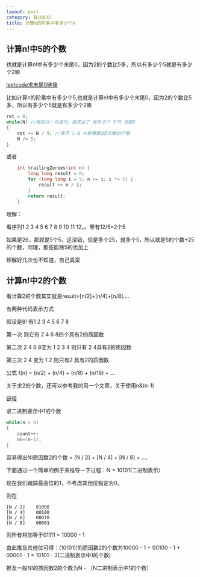 ```yaml
---
layout: post
category: 算法知识
title: 计算n的阶乘中有多少个k
---
```


## 计算n!中5的个数

也就是计算n!中有多少个末尾0，因为2的个数比5多，所以有多少个5就是有多少个2嘛

[leetcode求末尾0链接](https://leetcode.com/problems/factorial-trailing-zeroes/description/)

比如计算n的阶乘中有多少个5,也就是计算n!中有多少个末尾0，因为2的个数比5多，所以有多少个5就是有多少个2嘛

```c++
ret = 0;    
while(N) //每执行一次迭代，就求出了 有多少个 5^M 贡献5    
{    
    ret += N / 5; //表示 1-N 中能奉献出5的数的个数    
    N /= 5;    
}   
```

或者

```c++
	int trailingZeroes(int n) {
		long long result = 0;
		for (long long i = 5; n >= i; i *= 5) {
			result += n / i;
		}
		return result;
	}
```

理解：

看序列1 2 3 4 5 6 7 8 9 10 11 12。。里有12/5=2个5

如果是26，那就是5个5，这没错，但是多个25，就多个5，所以就是5的个数+25的个数，同理，那些能除5的也加上

理解好几次也不知道，自己真菜

## 计算n!中2的个数

看计算2的个数其实就是result=[n/2]+[n/4]+[n/8]....

有两种代码表示方式

假设是8! 有1 2 3 4 5 6 7 8

第一次 则它有 2 4 6 8四个具有2的质因数

第二次 2 4 6 8变为 1 2 3 4 则只有 2 4具有2的质因数

第三次 2 4 变为 1 2 则只有2 具有2的质因数

公式 f(n) = (n/2) + (n/4) + (n/8) + (n/16) + ...   

关于求2的个数，还可以参考我的另一个文章，关于使用n&(n-1)

[链接](http://mafulong.top/%E7%AE%97%E6%B3%95%E7%9F%A5%E8%AF%86/2018/04/21/n&(n-1)%E7%9A%84%E7%94%A8%E6%B3%95.html)

求二进制表示中1的个数
```c++
while(n > 0)  
{  
    count++;  
    n&=(n-1);  
}  
```

容易得出N!质因数2的个数 = [N / 2] + [N / 4] + [N / 8] + ….

下面通过一个简单的例子来推导一下过程：N = 10101(二进制表示）

现在我们跟踪最高位的1，不考虑其他位假定为0，

则在

    [N / 2]    01000
    [N / 4]    00100
    [N / 8]    00010
    [N / 8]    00001

则所有相加等于01111 = 10000 - 1

由此推及其他位可得：(10101)!的质因数2的个数为10000 - 1 + 00100 - 1 + 00001 - 1 = 10101 - 3(二进制表示中1的个数)

推及一般N!的质因数2的个数为N - （N二进制表示中1的个数）

